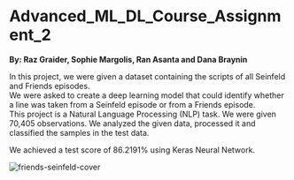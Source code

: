 # Advanced_ML_DL_Course_Assignment_2

**By: Raz Graider, Sophie Margolis, Ran Asanta and Dana Braynin**

In this project, we were given a dataset containing the scripts of all Seinfeld and Friends episodes.<br>
We were asked to create a deep learning model that could identify whether a line was taken from a Seinfeld episode or from a Friends episode.<br>
This project is a Natural Language Processing (NLP) task. We were given 70,405  observations. We analyzed the given data, processed it and classified the samples in the test data.

We achieved a test score of 86.2191% using Keras Neural Network.

![friends-seinfeld-cover](https://github.com/DanaBraynin/Advanced_ML_DL_Course_Assignment_2/assets/114236961/3a14796c-ed76-4706-af2e-dfcd78715403)

